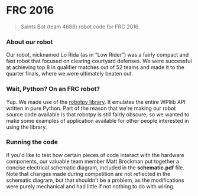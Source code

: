 # FRC 2016
> Saints Bot (team 4688) robot code for FRC 2016.

### About our robot  
Our robot, nicknamed Lo Rida (as in &ldquo;Low Rider&rdquo;) was a fairly
compact and fast robot that focused on clearing courtyard defenses. We were
successful at achieving top 8 in qualifier matches out of 52 teams and made it
to the quarter finals, where we were ultimately beaten out.

### Wait, Python? On an FRC robot?
Yup. We made use of the [robotpy library](https://github.com/robotpy/robotpy-wpilib).
It emulates the entire WPIlib API written in pure Python. Part of the reason
that we're making our robot source code available is that robotpy is still
fairly obscure, so we wanted to make some examples of application available for
other people interested in using the library.

### Running the code
If you'd like to test how certain pieces of code interact with the hardware
components, our valuable team member Matt Brockman put together a concise
electrical schematic diagram, included in the **schematic.pdf** file. Note that
changes made during competition are not reflected in the schematic diagram, but
that shouldn't be a problem, as the modifications were purely mechanical and had
little if not nothing to do with wiring.
